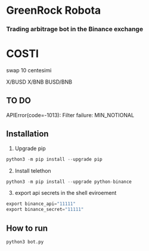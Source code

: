 # GreenRock Robota
### Trading arbitrage bot in the Binance exchange 

# COSTI
swap 10 centesimi


X/BUSD
X/BNB
BUSD/BNB


## TO DO
APIError(code=-1013): Filter failure: MIN_NOTIONAL


## Installation

1. Upgrade pip
```python 
python3 -m pip install --upgrade pip 
```

2. Install telethon
```python 
python3 -m pip install --upgrade python-binance

```

3. export api secrets in the shell eviroement 
```python 
export binance_api="11111"
export binance_secret="11111"
```

## How to run
```python
python3 bot.py
```

